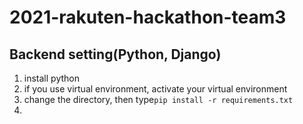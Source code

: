 # 2021-rakuten-hackathon-team3

## Backend setting(Python, Django)
1. install python
2. if you use virtual environment, activate your virtual environment
3. change the directory, then type`pip install -r requirements.txt`
4. 
